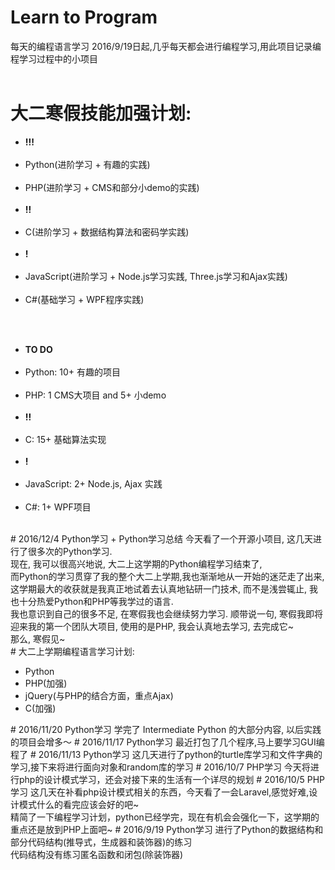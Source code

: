 # Learn to Program
每天的编程语言学习
2016/9/19日起,几乎每天都会进行编程学习,用此项目记录编程学习过程中的小项目<br/><br/>
# 大二寒假技能加强计划:<br/>
<ul>
<li><b>!!!</b></li><br/>
<li>Python(进阶学习 + 有趣的实践)</li><br/>
<li>PHP(进阶学习 + CMS和部分小demo的实践)</li><br/>
<li><b>!!</b></li><br/>
<li>C(进阶学习 + 数据结构算法和密码学实践)</li><br/>
<li><b>!</b></li><br/>
<li>JavaScript(进阶学习 + Node.js学习实践, Three.js学习和Ajax实践)</li><br/>
<li>C#(基础学习 + WPF程序实践)</li><br/>
</ul>
<br/>
<ul>
<li><b>TO DO</b></li><br/>
<li>Python: 10+ 有趣的项目</li><br/>
<li>PHP: 1 CMS大项目 and 5+ 小demo</li><br/>
<li><b>!!</b></li><br/>
<li>C: 15+ 基础算法实现</li><br/>
<li><b>!</b></li><br/>
<li>JavaScript: 2+ Node.js, Ajax 实践</li><br/>
<li>C#: 1+ WPF项目</li><br/>
</ul>
# 2016/12/4 Python学习 + Python学习总结
今天看了一个开源小项目, 这几天进行了很多次的Python学习.<br/>现在, 我可以很高兴地说, 大二上这学期的Python编程学习结束了, <br/>
而Python的学习贯穿了我的整个大二上学期,我也渐渐地从一开始的迷茫走了出来, 这学期最大的收获就是我真正地试着去认真地钻研一门技术, 而不是浅尝辄止, 我也十分热爱Python和PHP等我学过的语言. <br/>
我也意识到自己的很多不足, 在寒假我也会继续努力学习. 顺带说一句, 寒假我即将迎来我的第一个团队大项目, 使用的是PHP, 我会认真地去学习, 去完成它~<br/>
那么, 寒假见~<br/>
# 大二上学期编程语言学习计划:<br/>
<ul>
<li>Python</li>
<li>PHP(加强)</li>
<li>jQuery(与PHP的结合方面，重点Ajax)</li>
<li>C(加强)</li>
</ul>
# 2016/11/20 Python学习
学完了 Intermediate Python 的大部分内容, 以后实践的项目会增多～
# 2016/11/17 Python学习
最近打包了几个程序,马上要学习GUI编程了
# 2016/11/13 Python学习
这几天进行了python的turtle库学习和文件字典的学习,接下来将进行面向对象和random库的学习
# 2016/10/7 PHP学习
今天将进行php的设计模式学习，还会对接下来的生活有一个详尽的规划
# 2016/10/5 PHP学习
这几天在补看php设计模式相关的东西，今天看了一会Laravel,感觉好难,设计模式什么的看完应该会好的吧~<br/>
精简了一下编程学习计划，python已经学完，现在有机会会强化一下，这学期的重点还是放到PHP上面吧~
# 2016/9/19 Python学习
进行了Python的数据结构和部分代码结构(推导式，生成器和装饰器)的练习<br/>
代码结构没有练习匿名函数和闭包(除装饰器)
